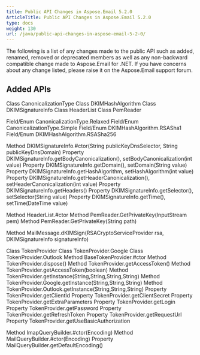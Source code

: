 ```yaml
---
title: Public API Changes in Aspose.Email 5.2.0
ArticleTitle: Public API Changes in Aspose.Email 5.2.0
type: docs
weight: 130
url: /java/public-api-changes-in-aspose-email-5-2-0/
---
```


The following is a list of any changes made to the public API such as added, renamed, removed or deprecated members as well as any non-backward compatible change made to Aspose.Email for .NET. If you have concerns about any change listed, please raise it on the Aspose.Email support forum.
## **Added APIs**
Class CanonicalizationType
Class DKIMHashAlgorithm
Class DKIMSignatureInfo
Class HeaderList
Class PemReader

Field/Enum CanonicalizationType.Relaxed
Field/Enum CanonicalizationType.Simple
Field/Enum DKIMHashAlgorithm.RSASha1
Field/Enum DKIMHashAlgorithm.RSASha256

Method DKIMSignatureInfo.#ctor(String publicKeyDnsSelector, String publicKeyDnsDomain)
Property DKIMSignatureInfo.getBodyCanonicalization(), setBodyCanonicalization(int value)
Property DKIMSignatureInfo.getDomain(), setDomain(String value)
Property DKIMSignatureInfo.getHashAlgorithm, setHashAlgorithm(int value)
Property DKIMSignatureInfo.getHeaderCanonicalization(), setHeaderCanonicalization(int value)
Property DKIMSignatureInfo.getHeaders()
Property DKIMSignatureInfo.getSelector(), setSelector(String value)
Property DKIMSignatureInfo.getTime(), setTime(DateTime value)

Method HeaderList.#ctor
Method PemReader.GetPrivateKey(InputStream pem)
Method PemReader.GetPrivateKey(String path)

Method MailMessage.dKIMSign(RSACryptoServiceProvider rsa, DKIMSignatureInfo signatureInfo)

Class TokenProvider
Class TokenProvider.Google
Class TokenProvider.Outlook
Method BaseTokenProvider.#ctor
Method TokenProvider.dispose()
Method TokenProvider.getAccessToken()
Method TokenProvider.getAccessToken(boolean)
Method TokenProvider.getInstance(String,String,String,String)
Method TokenProvider.Google.getInstance(String,String,String)
Method TokenProvider.Outlook.getInstance(String,String,String)
Property TokenProvider.getClientId
Property TokenProvider.getClientSecret
Property TokenProvider.getExtraParameters
Property TokenProvider.getLogin
Property TokenProvider.getPassword
Property TokenProvider.getRefreshToken
Property TokenProvider.getRequestUrl
Property TokenProvider.getUseBasicAuthorization

Method ImapQueryBuilder.#ctor(Encoding)
Method MailQueryBuilder.#ctor(Encoding)
Property MailQueryBuilder.getDefaultEncoding()
